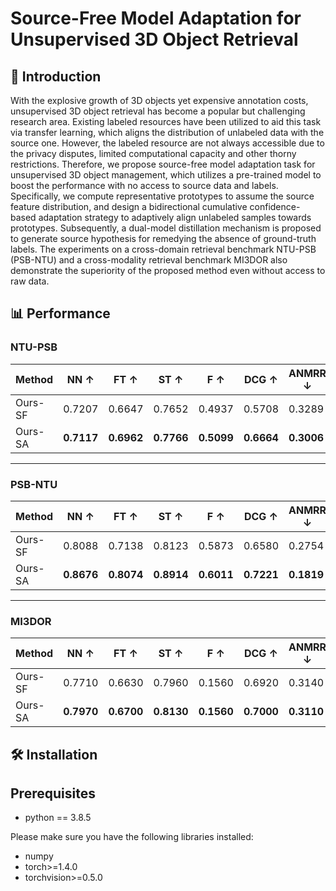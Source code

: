 # Source-Free Model Adaptation for Unsupervised 3D Object Retrieval



## 🌟 Introduction

With the explosive growth of 3D objects yet expensive annotation costs, unsupervised 3D object retrieval has become a popular but challenging research area.
Existing labeled resources have been utilized to aid this task via transfer learning, which aligns the distribution of unlabeled data with the source one.
However, the labeled resource are not always accessible due to the privacy disputes, limited computational capacity and other thorny restrictions.
Therefore, we propose source-free model adaptation task for unsupervised 3D object management, which utilizes a pre-trained model to boost the performance with no access to source data and labels.
Specifically, we compute representative prototypes to assume the source feature distribution, and design a bidirectional cumulative confidence-based adaptation strategy to adaptively align unlabeled samples towards prototypes. Subsequently, a dual-model distillation mechanism is proposed to generate source hypothesis for remedying the absence of ground-truth labels.
The experiments on a cross-domain retrieval benchmark NTU-PSB (PSB-NTU) and a cross-modality retrieval benchmark MI3DOR also demonstrate the superiority of the proposed method even without access to raw data. 


## 📊 Performance

### NTU-PSB
| Method   | NN ↑  | FT ↑  | ST ↑  | F ↑   | DCG ↑  | ANMRR ↓ |
|----------|-------|-------|-------|-------|--------|---------|
| Ours-SF  | 0.7207 | 0.6647 | 0.7652 | 0.4937 | 0.5708 | 0.3289 |
| Ours-SA  | **0.7117** | **0.6962** | **0.7766** | **0.5099** | **0.6664** | **0.3006** |

---

### PSB-NTU
| Method   | NN ↑  | FT ↑  | ST ↑  | F ↑   | DCG ↑  | ANMRR ↓ |
|----------|-------|-------|-------|-------|--------|---------|
| Ours-SF  | 0.8088 | 0.7138 | 0.8123 | 0.5873 | 0.6580 | 0.2754 |
| Ours-SA  | **0.8676** | **0.8074** | **0.8914** | **0.6011** | **0.7221** | **0.1819** |

---

### MI3DOR
| Method   | NN ↑  | FT ↑  | ST ↑  | F ↑   | DCG ↑  | ANMRR ↓ |
|----------|-------|-------|-------|-------|--------|---------|
| Ours-SF  | 0.7710 | 0.6630 | 0.7960 | 0.1560 | 0.6920 | 0.3140 |
| Ours-SA  | **0.7970** | **0.6700** | **0.8130** | **0.1560** | **0.7000** | **0.3110** |



## 🛠️ Installation

## Prerequisites
- python == 3.8.5

Please make sure you have the following libraries installed:
- numpy
- torch>=1.4.0
- torchvision>=0.5.0



